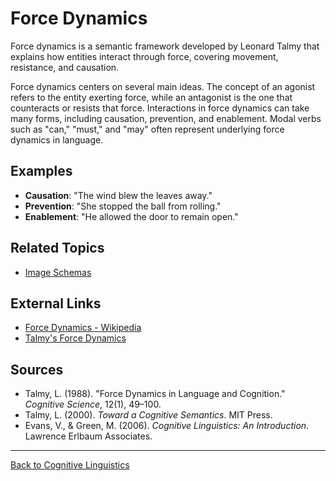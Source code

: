 # Force Dynamics

Force dynamics is a semantic framework developed by Leonard Talmy that explains how entities interact through force, covering movement, resistance, and causation.

Force dynamics centers on several main ideas. The concept of an agonist refers to the entity exerting force, while an antagonist is the one that counteracts or resists that force. Interactions in force dynamics can take many forms, including causation, prevention, and enablement. Modal verbs such as "can," "must," and "may" often represent underlying force dynamics in language.

## Examples

- **Causation**: "The wind blew the leaves away."
- **Prevention**: "She stopped the ball from rolling."
- **Enablement**: "He allowed the door to remain open."

## Related Topics

- [Image Schemas](Image-Schemas.md)

## External Links

- [Force Dynamics - Wikipedia](https://en.wikipedia.org/wiki/Force_dynamics)
- [Talmy's Force Dynamics](http://www.talmian.org/force-dynamics/)

## Sources

- Talmy, L. (1988). "Force Dynamics in Language and Cognition." *Cognitive Science*, 12(1), 49–100.
- Talmy, L. (2000). *Toward a Cognitive Semantics*. MIT Press.
- Evans, V., & Green, M. (2006). *Cognitive Linguistics: An Introduction*. Lawrence Erlbaum Associates.

---

[Back to Cognitive Linguistics](../README.md)
